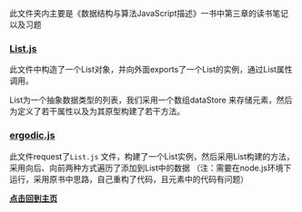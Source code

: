 此文件夹内主要是《数据结构与算法JavaScript描述》一书中第三章的读书笔记以及习题

### [List.js](./List.js "点击前往")

此文件中构造了一个List对象，并向外面exports了一个List的实例，通过List属性调用。

List为一个抽象数据类型的列表，我们采用一个数组dataStore 来存储元素，然后为定义了若干属性以及为其原型构建了若干方法。

### [ergodic.js](./ergodic.js "点击前往")

此文件request了`List.js` 文件，构建了一个List实例，然后采用List构建的方法，采用向后、向前两种方式遍历了添加到List中的数据
（注：需要在node.js环境下运行，采用原书中思路，自己重构了代码，且元素中的代码有问题）





**[点击回到主页](../ "点击前往")**
